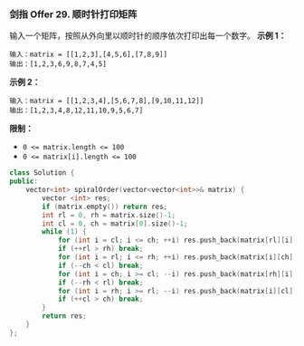 ### 剑指 Offer 29. 顺时针打印矩阵
输入一个矩阵，按照从外向里以顺时针的顺序依次打印出每一个数字。
**示例 1：**
```
输入：matrix = [[1,2,3],[4,5,6],[7,8,9]]
输出：[1,2,3,6,9,8,7,4,5]
```
**示例 2：**
```
输入：matrix = [[1,2,3,4],[5,6,7,8],[9,10,11,12]]
输出：[1,2,3,4,8,12,11,10,9,5,6,7]
```
**限制：**
* `0 <= matrix.length <= 100`
* `0 <= matrix[i].length <= 100`

```cpp
class Solution {
public:
    vector<int> spiralOrder(vector<vector<int>>& matrix) {
        vector <int> res;
        if (matrix.empty()) return res;
        int rl = 0, rh = matrix.size()-1; 
        int cl = 0, ch = matrix[0].size()-1;
        while (1) {
            for (int i = cl; i <= ch; ++i) res.push_back(matrix[rl][i]);
            if (++rl > rh) break; 
            for (int i = rl; i <= rh; ++i) res.push_back(matrix[i][ch]);
            if (--ch < cl) break;
            for (int i = ch; i >= cl; --i) res.push_back(matrix[rh][i]);
            if (--rh < rl) break;
            for (int i = rh; i >= rl; --i) res.push_back(matrix[i][cl]);
            if (++cl > ch) break;
        }
        return res;
    }
};
```